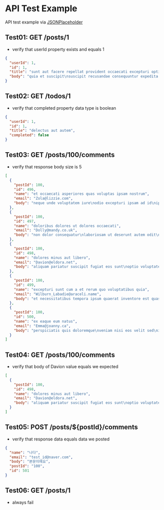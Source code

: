 # API Test Example
API test example via [JSONPlaceholder](https://jsonplaceholder.typicode.com)

## Test01: GET /posts/1
- verify that userId property exists and equals 1
```json
{
  "userId": 1,
  "id": 1,
  "title": "sunt aut facere repellat provident occaecati excepturi optio reprehenderit",
  "body": "quia et suscipit\nsuscipit recusandae consequuntur expedita et cum\nreprehenderit molestiae ut ut quas totam\nnostrum rerum est autem sunt rem eveniet architecto"
}
```

## Test02: GET /todos/1
- verify that completed property data type is boolean
```json
{
  "userId": 1,
  "id": 1,
  "title": "delectus aut autem",
  "completed": false
}
```

## Test03: GET /posts/100/comments
- verify that response body size is 5
```json
[
  {
    "postId": 100,
    "id": 496,
    "name": "et occaecati asperiores quas voluptas ipsam nostrum",
    "email": "Zola@lizzie.com",
    "body": "neque unde voluptatem iure\nodio excepturi ipsam ad id\nipsa sed expedita error quam\nvoluptatem tempora necessitatibus suscipit culpa veniam porro iste vel"
  },
  {
    "postId": 100,
    "id": 497,
    "name": "doloribus dolores ut dolores occaecati",
    "email": "Dolly@mandy.co.uk",
    "body": "non dolor consequatur\nlaboriosam ut deserunt autem odit\nlibero dolore non nesciunt qui\naut est consequatur quo dolorem"
  },
  {
    "postId": 100,
    "id": 498,
    "name": "dolores minus aut libero",
    "email": "Davion@eldora.net",
    "body": "aliquam pariatur suscipit fugiat eos sunt\noptio voluptatem eveniet rerum dignissimos\nquia aut beatae\nmodi consequatur qui rerum sint veritatis deserunt est"
  },
  {
    "postId": 100,
    "id": 499,
    "name": "excepturi sunt cum a et rerum quo voluptatibus quia",
    "email": "Wilburn_Labadie@araceli.name",
    "body": "et necessitatibus tempora ipsum quaerat inventore est quasi quidem\nea repudiandae laborum omnis ab reprehenderit ut\nratione sit numquam culpa a rem\natque aut et"
  },
  {
    "postId": 100,
    "id": 500,
    "name": "ex eaque eum natus",
    "email": "Emma@joanny.ca",
    "body": "perspiciatis quis doloremque\nveniam nisi eos velit sed\nid totam inventore voluptatem laborum et eveniet\naut aut aut maxime quia temporibus ut omnis"
  }
]
```

## Test04: GET /posts/100/comments
- verify that body of Davion value equals we expected
```json
[
  {
    "postId": 100,
    "id": 498,
    "name": "dolores minus aut libero",
    "email": "Davion@eldora.net",
    "body": "aliquam pariatur suscipit fugiat eos sunt\noptio voluptatem eveniet rerum dignissimos\nquia aut beatae\nmodi consequatur qui rerum sint veritatis deserunt est"
  }
]
```

## Test05: POST /posts/${postId}/comments
- verify that response data equals data we posted
```json
{
  "name": "나다",
  "email": "test_id@naver.com",
  "body": "본문이에요",
  "postId": "100",
  "id": 501
}
```

## Test06: GET /posts/1
- always fail
